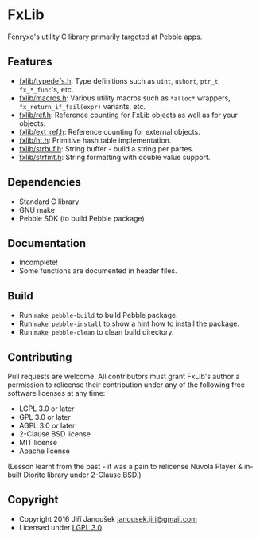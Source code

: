 FxLib
=====

Fenryxo's utility C library primarily targeted at Pebble apps.

Features
--------

  * [fxlib/typedefs.h](fxlib/typedefs.h): Type definitions such as
    `uint`, `ushort`, `ptr_t`, `fx_*_func`'s, etc.
  * [fxlib/macros.h](fxlib/macros.h): Various utility macros such as
    `*alloc*` wrappers, `fx_return_if_fail(expr)` variants, etc.
  * [fxlib/ref.h](fxlib/ref.h): Reference counting for FxLib objects
    as well as for your objects.
  * [fxlib/ext_ref.h](fxlib/ext_ref.h): Reference counting for
    external objects.
  * [fxlib/ht.h](fxlib/ht.h): Primitive hash table implementation.
  * [fxlib/strbuf.h](fxlib/strbuf.h): String buffer - build a string per partes.
  * [fxlib/strfmt.h](fxlib/strfmt.h): String formatting with double value support.
  
Dependencies
------------

  * Standard C library
  * GNU make
  * Pebble SDK (to build Pebble package)

Documentation
-------------

  * Incomplete!
  * Some functions are documented in header files.

Build
-----

  * Run `make pebble-build` to build Pebble package.
  * Run `make pebble-install` to show a hint how to install the package.
  * Run `make pebble-clean` to clean build directory.
  
Contributing
------------

Pull requests are welcome. All contributors must grant FxLib's author
a permission to relicense their contribution under any of the following
free software licenses at any time:

  * LGPL 3.0 or later
  * GPL 3.0 or later
  * AGPL 3.0 or later
  * 2-Clause BSD license
  * MIT license
  * Apache license

(Lesson learnt from the past - it was a pain to relicense Nuvola Player & in-built
Diorite library under 2-Clause BSD.)

Copyright
---------

  * Copyright 2016 Jiří Janoušek <janousek.jiri@gmail.com>
  * Licensed under [LGPL 3.0](./LICENSE).
